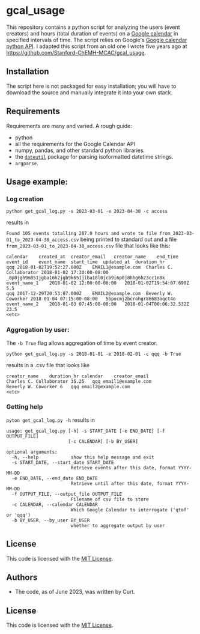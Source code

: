 # gcal_usage

This repository contains a python script for analyzing the users (event creators) and hours (total duration of events) on a [Google calendar](https://www.google.com/calendar/about/) in specified intervals of time.  The script relies on Google's [Google calendar python API](https://developers.google.com/calendar/quickstart/python).  I adapted this script from an old one I wrote five years ago at  https://github.com/Stanford-ChEMH-MCAC/gcal_usage. 


## Installation

The script here is not packaged for easy installation; you will have to download the source and manually integrate it into your own stack.

## Requirements

Requirements are many and varied.  A rough guide:

* python 
* all the requirements for the Google Calendar API 
* numpy, pandas, and other standard python libraries.
* the [`dateutil`](http://dateutil.readthedocs.io/en/stable/) package for parsing isoformatted datetime strings.
* `argparse`.


## Usage example:

### Log creation

`python get_gcal_log.py -s 2023-03-01 -e 2023-04-30 -c access`

results in 

`Found 105 events totalling 287.0 hours and wrote to file from_2023-03-01_to_2023-04-30_access.csv` being printed to standard out and a file `from_2023-03-01_to_2023-04-30_access.csv` file that looks like this:

```
calendar	created_at	creator_email	creator_name	end_time	event_id	event_name	start_time	updated_at	duration_hr
qqq	2018-01-02T19:52:27.000Z	EMAIL1@example.com	Charles C. Collaborator	2018-01-02 17:30:00-08:00	_8p0jgh9m851jgba16h2jgb9k651jiba18l0jcb9i6p0j8hhg6h23cc1n8k	event_name_1	2018-01-02 12:00:00-08:00	2018-01-02T19:54:07.690Z	5.5
qqq	2017-12-29T20:53:07.000Z	EMAIL2@example.com	Beverly W. Coworker	2018-01-04 07:15:00-08:00	5bpocmj2bcrohgr86683oqct4o	event_name_2	2018-01-03 07:45:00-08:00	2018-01-04T00:06:32.532Z	23.5
<etc>									
```

### Aggregation by user:

The `-b True` flag allows aggregation of time by event creator.

`python get_gcal_log.py -s 2018-01-01 -e 2018-02-01 -c qqq -b True`

results in a .csv file that looks like

```
creator_name	duration_hr	calendar	creator_email
Charles C. Collaborator	35.25	qqq	email1@example.com
Beverly W. Coworker	6	qqq	email2@example.com
<etc>
```

### Getting help

`pyton get_gcal_log.py -h` results in 

```
usage: get_gcal_log.py [-h] -s START_DATE [-e END_DATE] [-f OUTPUT_FILE]
                       [-c CALENDAR] [-b BY_USER]

optional arguments:
  -h, --help            show this help message and exit
  -s START_DATE, --start_date START_DATE
                        Retrieve events after this date, format YYYY-MM-DD
  -e END_DATE, --end_date END_DATE
                        Retrieve until after this date, format YYYY-MM-DD
  -f OUTPUT_FILE, --output_file OUTPUT_FILE
                        Filename of csv file to store
  -c CALENDAR, --calendar CALENDAR
                        Which Google Calendar to interrogate ('qtof' or 'qqq')
  -b BY_USER, --by_user BY_USER
                        whether to aggregate output by user

```

## License

This code is licensed with the [MIT License](https://opensource.org/licenses/MIT).


## Authors

* The code, as of June 2023, was written by Curt.

## License

This code is licensed with the [MIT License](https://opensource.org/licenses/MIT).
